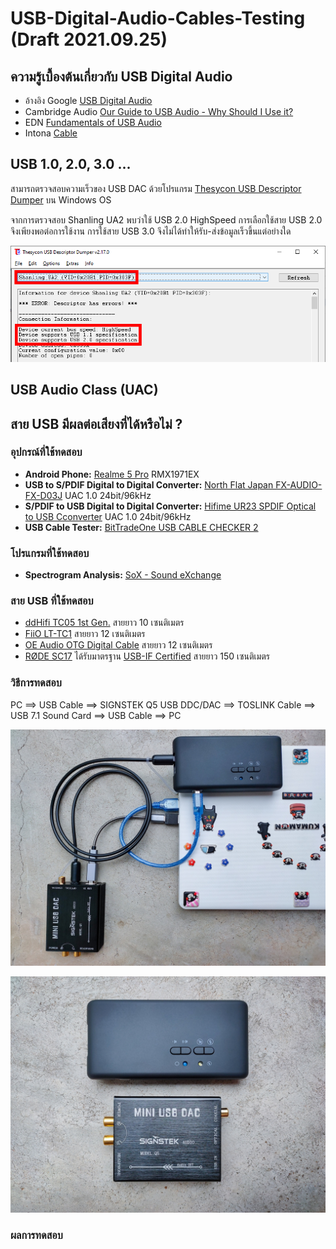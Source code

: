 # USB-Digital-Audio-Cables-Testing (Draft 2021.09.25)

## ความรู้เบื้องต้นเกี่ยวกับ USB Digital Audio

- อ้างอิง Google [USB Digital Audio ](https://source.android.com/devices/audio/usb)
- Cambridge Audio [Our Guide to USB Audio - Why Should I Use it?](https://www.cambridgeaudio.com/usa/en/blog/our-guide-usb-audio-why-should-i-use-it/)
- EDN [Fundamentals of USB Audio](https://www.edn.com/fundamentals-of-usb-audio/)
- Intona [Cable](https://intona.eu/en/stories/cable)

## USB 1.0, 2.0, 3.0 ...

สามารถตรวจสอบความเร็วของ USB DAC ด้วยโปรแกรม [Thesycon USB Descriptor Dumper](https://www.thesycon.de/eng/usb_descriptordumper.shtml) บน Windows OS

จากการตรวจสอบ Shanling UA2 พบว่าใช้ USB 2.0 HighSpeed การเลือกใช้สาย USB 2.0 จึงเพียงพอต่อการใช้งาน การใช้สาย USB 3.0 จึงไม่ได้ทำให้รับ-ส่งข้อมูลเร็วขึ้นแต่อย่างใด

![Shanling UA2](/Pictures/DescriptorDump_Shanling_UA2.png)

## USB Audio Class (UAC)

## สาย USB มีผลต่อเสียงที่ได้หรือไม่ ?

### อุปกรณ์ที่ใช้ทดสอบ

- **Android Phone:** [Realme 5 Pro](https://www.realme.com/th/realme-5-pro) RMX1971EX
- **USB to S/PDIF Digital to Digital Converter:** [North Flat Japan FX-AUDIO- FX-D03J](http://www.nfjapan.com/新製品のご案内/usbバスパワー駆動ハイレゾ対応ddc-fx-audio-『fx-d03j』を発売/) UAC 1.0 24bit/96kHz
- **S/PDIF to USB Digital to Digital Converter:** [Hifime UR23 SPDIF Optical to USB Cconverter](https://hifimediy.com/product/hifime-ur23-spdif-optical-to-usb-converter/) UAC 1.0 24bit/96kHz
- **USB Cable Tester:** [BitTradeOne USB CABLE CHECKER 2](https://bit-trade-one.co.jp/adusbcim/)

### โปรแกรมที่ใช้ทดสอบ
- **Spectrogram Analysis:** [SoX - Sound eXchange](http://sox.sourceforge.net/)

### สาย USB ที่ใช้ทดสอบ
- [ddHifi TC05 1st Gen.](https://www.ddhifi.com/productinfo/469679.html) สายยาว 10 เซนติเมตร
- [FiiO LT-TC1](https://www.fiio.com/productinfo/354074.html) สายยาว 12 เซนติเมตร
- [OE Audio OTG Digital Cable](https://www.oeaudio.net/oeotg) สายยาว 12 เซนติเมตร
- [RØDE SC17](https://www.rode.com/accessories/cables/sc17) ได้รับมาตรฐาน [USB-IF Certified](https://www.usb.org/single-product/3751) สายยาว 150 เซนติเมตร

### วิธีการทดสอบ

PC ==> USB Cable ==> SIGNSTEK Q5 USB DDC/DAC ==> TOSLINK Cable ==> USB 7.1 Sound Card ==> USB Cable ==> PC

![Test Rig 1](/Pictures/IMG20211013144032.jpg)

![Test Rig 2](/Pictures/IMG20211013144532.jpg)

### ผลการทดสอบ
